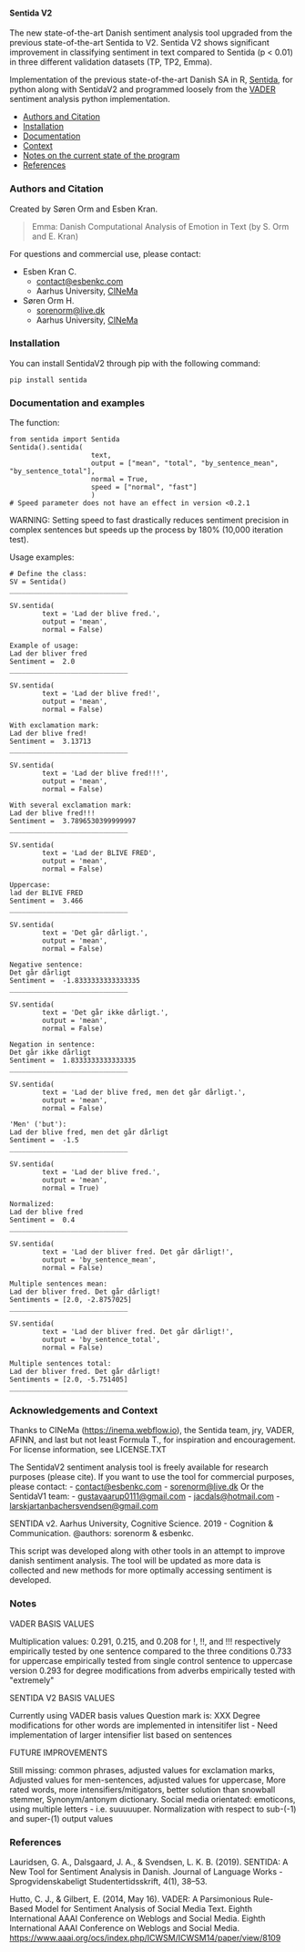 #### Sentida V2
The new state-of-the-art Danish sentiment analysis tool upgraded from the previous state-of-the-art Sentida to V2. Sentida V2 shows significant improvement in classifying sentiment in text compared to Sentida (p < 0.01) in three different validation datasets (TP, TP2, Emma).

Implementation of the previous state-of-the-art Danish SA in R, [Sentida](https://github.com/guscode/sentida), for python along with SentidaV2 and programmed loosely from the [VADER](https://github.com/cjhutto/vaderSentiment) sentiment analysis python implementation.

- [Authors and Citation](#authors-and-citation)
- [Installation](#installation)
- [Documentation](#documentation-and-examples)
- [Context](#acknowledgments-and-context)
- [Notes on the current state of the program](#notes)
- [References](#references)

### Authors and Citation
Created by Søren Orm and Esben Kran.
> Emma: Danish Computational Analysis of Emotion in Text
> (by S. Orm and E. Kran)

For questions and commercial use, please contact:
* Esben Kran C.
  * contact@esbenkc.com
  * Aarhus University, [CINeMa](https://inema.webflow.io)
* Søren Orm H.
  * sorenorm@live.dk
  * Aarhus University, [CINeMa](https://inema.webflow.io)

### Installation
You can install SentidaV2 through pip with the following command:
```
pip install sentida
```
### Documentation and examples
The function:
```
from sentida import Sentida
Sentida().sentida(
                    text,
                    output = ["mean", "total", "by_sentence_mean", "by_sentence_total"],
                    normal = True,
                    speed = ["normal", "fast"]
                    )
# Speed parameter does not have an effect in version <0.2.1
```
WARNING: Setting speed to fast drastically reduces sentiment precision in complex sentences but speeds up the process by 180% (10,000 iteration test).

Usage examples:
```
# Define the class:
SV = Sentida()
_____________________________

SV.sentida(
        text = 'Lad der blive fred.',
        output = 'mean',
        normal = False)

Example of usage:
Lad der bliver fred
Sentiment =  2.0
_____________________________

SV.sentida(
        text = 'Lad der blive fred!',
        output = 'mean',
        normal = False)

With exclamation mark:
Lad der blive fred!
Sentiment =  3.13713
_____________________________

SV.sentida(
        text = 'Lad der blive fred!!!',
        output = 'mean',
        normal = False)

With several exclamation mark:
Lad der blive fred!!!
Sentiment =  3.7896530399999997
_____________________________

SV.sentida(
        text = 'Lad der BLIVE FRED',
        output = 'mean',
        normal = False)

Uppercase:
lad der BLIVE FRED
Sentiment =  3.466
_____________________________

SV.sentida(
        text = 'Det går dårligt.',
        output = 'mean',
        normal = False)

Negative sentence:
Det går dårligt
Sentiment =  -1.8333333333333335
_____________________________

SV.sentida(
        text = 'Det går ikke dårligt.',
        output = 'mean',
        normal = False)

Negation in sentence:
Det går ikke dårligt
Sentiment =  1.8333333333333335
_____________________________

SV.sentida(
        text = 'Lad der blive fred, men det går dårligt.',
        output = 'mean',
        normal = False)

'Men' ('but'):
Lad der blive fred, men det går dårligt
Sentiment =  -1.5
_____________________________

SV.sentida(
        text = 'Lad der blive fred.',
        output = 'mean',
        normal = True)

Normalized:
Lad der blive fred
Sentiment =  0.4
_____________________________

SV.sentida(
        text = 'Lad der bliver fred. Det går dårligt!',
        output = 'by_sentence_mean',
        normal = False)

Multiple sentences mean:
Lad der bliver fred. Det går dårligt!
Sentiments = [2.0, -2.8757025]
_____________________________

SV.sentida(
        text = 'Lad der bliver fred. Det går dårligt!',
        output = 'by_sentence_total',
        normal = False)

Multiple sentences total:
Lad der bliver fred. Det går dårligt!
Sentiments = [2.0, -5.751405]
_____________________________
```
### Acknowledgements and Context
Thanks to CINeMa (https://inema.webflow.io),
the Sentida team, jry, VADER, AFINN, and last
but not least Formula T., for inspiration and encouragement.
For license information, see LICENSE.TXT

The SentidaV2 sentiment analysis tool is freely available for
research purposes (please cite). If you want to use the tool
for commercial purposes, please contact:
    - contact@esbenkc.com
    - sorenorm@live.dk
Or the SentidaV1 team:
    - gustavaarup0111@gmail.com
    - jacdals@hotmail.com
    - larskjartanbachersvendsen@gmail.com

SENTIDA v2.
Aarhus University, Cognitive Science.
2019 - Cognition & Communication.
@authors: sorenorm & esbenkc.

This script was developed along with other tools in an attempt to improve
danish sentiment analysis. The tool will be updated as more data is collected
and new methods for more optimally accessing sentiment is developed.

### Notes
VADER BASIS VALUES

Multiplication values:
    0.291, 0.215, and 0.208 for !, !!, and !!! respectively
        empirically tested by one sentence compared to the three conditions
    0.733 for uppercase
        empirically tested from single control sentence to uppercase version
    0.293 for degree modifications from adverbs
        empirically tested with "extremely"


SENTIDA V2 BASIS VALUES

Currently using VADER basis values
Question mark is: XXX
Degree modifications for other words are implemented in intensitifer list
    - Need implementation of larger intensifier list based on sentences


FUTURE IMPROVEMENTS

Still missing: common phrases, adjusted values for exclamation marks,
Adjusted values for men-sentences, adjusted values for uppercase,
More rated words, more intensifiers/mitigators, better solution than snowball stemmer,
Synonym/antonym dictionary.
Social media orientated: emoticons, using multiple letters - i.e. suuuuuper.
Normalization with respect to sub-(-1) and super-(1) output values

### References
Lauridsen, G. A., Dalsgaard, J. A., & Svendsen, L. K. B. (2019). SENTIDA: A New Tool for Sentiment Analysis in Danish. Journal of Language Works - Sprogvidenskabeligt Studentertidsskrift, 4(1), 38–53.

Hutto, C. J., & Gilbert, E. (2014, May 16). VADER: A Parsimonious Rule-Based Model for Sentiment Analysis of Social Media Text. Eighth International AAAI Conference on Weblogs and Social Media. Eighth International AAAI Conference on Weblogs and Social Media. https://www.aaai.org/ocs/index.php/ICWSM/ICWSM14/paper/view/8109
